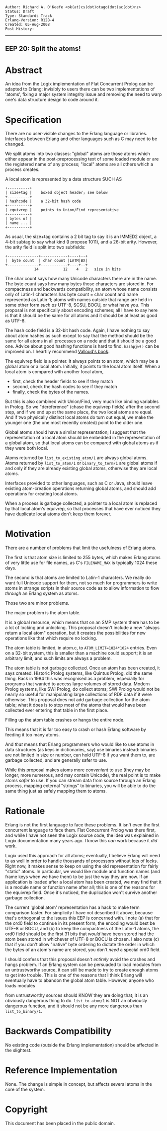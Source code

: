     Author: Richard A. O'Keefe <ok(at)cs(dot)otago(dot)ac(dot)nz>
    Status: Draft
    Type: Standards Track
    Erlang-Version: R12B-4
    Created: 05-Aug-2008
    Post-History:
****
EEP 20: Split the atoms!
----

Abstract
========

An idea from the Logix implementation of Flat Concurrent Prolog
can be adapted to Erlang:  invisibly to users there can be two
implementations of 'atoms', fixing a major system integrity
issue and removing the need to warp one's data structure design
to code around it.

Specification
=============

There are no user-visible changes to the Erlang language or
libraries.  Interfaces between Erlang and other languages such
as C may need to be changed.

We split atoms into two classes:  "global" atoms are those atoms
which either appear in the post-preprocessing text of some loaded
module or are the registered name of any process; "local" atoms
are all others which a process creates.

A local atom is represented by a data structure SUCH AS

    +----------+
    | size+tag |    boxed object header; see below
    +----------+
    | hashcode |    a 32-bit hash code
    +----------+
    | equivrep |    points to Union/Find representative
    +----------+
    | bytes of |
    | name ... |
    +----------+

As usual, the size+tag contains a 2 bit tag to say it is an
IMMED2 object, a 4-bit subtag to say what kind (I propose
1011), and a 26-bit arity.  However, the arity field is
split into two subfields:

    +--------------+------------+----+--+
    |  byte count  | char count |LATM|BX|
    +--------------+------------+----+--+
                 14           12    4   2   size in bits

The char count says how many Unicode characters there are in
the name.  The byte count says how many bytes those characters
are stored in.  For compactness and backwards compatibility,
an atom whose name consists only of Latin-1 characters has
byte count = char count and name represented as Latin-1; atoms
with names outside that range are held in some other form
_such as_ UTF-8, SCSU, BOCU, or what have you.  This proposal
is not specifically about encoding schemes; all I have to say
here is that it should be the same for all atoms and it should
be at least as good as UTF-8.

The hash code field is a 32-bit hash code.  Again, I have
nothing to say about atom hashes as such except to say that
the method should be the same for all atoms in all processes
on a node and that it should be a good one.  Advice about
good hashing functions is hard to find.  `hashpjw()` can be
improved on.  I heartily recommend [Valloud's book][1].

The equivrep field is a pointer.  It always points to an atom,
which may be a global atom or a local atom.  Initially, it points
to the local atom itself.  When a local atom is compared with
another local atom,

* first,   check the header fields to see if they match
* second,  check the hash codes to see if they match
* finally, check the bytes of the names.

But this is also combined with Union/Find, very much like
binding variables in Prolog.  So we "dereference" (chase the
equivrep fields) after the second step, and if we end up at
the same place, the two local atoms are equal.  And if two
physically distinct local atoms do turn out equal, we make
the younger one (the one most recently created) point to the
older one.

Global atoms should have a similar representation; I suggest that
the representation of a local atom should be embedded in the
representation of a global atom, so that local atoms can be
compared with global atoms as if they were both local.

Atoms returned by `list_to_existing_atom/1` are always global atoms.
Atoms returned by `list_to_atom/1` or `binary_to_term/1` are global
atoms if and only if they are already existing global atoms,
otherwise they are local atoms.

Interfaces provided to other languages, such as C or Java, should
leave existing atom-creation operations returning global atoms,
and should add operations for creating local atoms.

When a process is garbage collected, a pointer to a local atom is
replaced by that local atom's equivrep, so that processes that
have ever noticed they have duplicate local atoms don't keep them
forever.

Motivation
==========

There are a number of problems that limit the usefulness
of Erlang atoms.

The first is that atom size is limited to 255 bytes,
which makes Erlang atoms of very little use for file names,
as C's `FILENAME_MAX` is typically 1024 these days.

The second is that atoms are limited to Latin-1 characters.
We really do want full Unicode support for them, not so
much for programmers to write atoms in strange scripts in
their source code as to allow information to flow _through_
an Erlang system as atoms.

Those two are minor problems.

The major problem is the atom table.

It is a global resource, which means that on an SMP system
there has to be a lot of locking and unlocking.  This proposal
doesn't include a new "always return a local atom" operation,
but it creates the possibilities for new operations like that
which require no locking.

The atom table is limited, in atom.c, to `ATOM_LIMIT=1024*1024`
entries.  Even on a 32-bit system, this is smaller than a
machine could support; it is an arbitrary limit, and such limits
are always a problem.

The atom table is not garbage collected.  Once an atom has been
created, it says created.  Historic Prolog systems, like Quintus
Prolog, did the same thing.  Back in 1984 this was recognised as
a problem, especially for programs that wanted to access large
volumes of stored data.  Modern Prolog systems, like SWI Prolog,
do collect atoms; SWI Prolog would not be nearly so useful for
manipulating large collections of RDF data if it were otherwise.
This proposal does not add garbage collection for the atom table;
what it does is to stop most of the atoms that would have been
collected ever entering that table in the first place.

Filling up the atom table crashes or hangs the entire node.

This means that it is far too easy to crash or hash Erlang
software by feeding it too many atoms.

And _that_ means that Erlang programmers who would like to use
atoms in data structures (as keys in dictionaries, say) use
binaries instead: binaries are not limited in size or number,
can hold UTF-8 if you want them to, are garbage collected, and
are generally safer to use.

While this proposal makes atoms more _convenient_ to use (they
may be longer, more numerous, and may contain Unicode), the
real point is to make atoms _safer_ to use.  If you can
stream data from source through an Erlang process, mapping
external "strings" to binaries, you will be able to do the
same thing just as safely mapping them to atoms.

Rationale
=========

Erlang is not the first language to face these problems.
It isn't even the first concurrent language to face them.
Flat Concurrent Prolog was there first, and while I have
not seen the Logix source code, the idea was explained in
Logix documentation many years ago.  I know this _can_
work because it _did_ work.

Logix used this approach for all atoms; eventually, I
believe Erlang will need to as well in order to handle
thousands of processors without lots of locks.  Right now,
it makes sense to keep on using the old representation for
fairly "static" atoms.  In particular, we would like module
and function names (and frame keys when we have them) to be
just the way they are now.  If an application is loaded after a
local atom has been created, we may find that it is a module
name or function name after all; this is one of the reasons
for the equivrep field.  Once it's noticed, the duplication
won't survive another garbage collection.

The current 'global atom' representation has a hack to make
term comparison faster.  For simplicity I have not described
it above, because that's orthogonal to the issues this EEP is
concerned with.  I note (a) that for the ord0 field to
continue in its present form, the encoding would best be
UTF-8 or BOCU, and (b) to keep the compactness of the Latin-1
atoms, the ord0 field should be the first 31 bits that _would_
have been stored had the atom been stored in whichever of
UTF-8 or BOCU is chosen.  I also note (c) that if you don't
allow "native" byte ordering to dictate the order in which the
bytes of an atom's name are stored, you don't _need_ a special
ord0 field.

I should confess that this proposal doesn't _entirely_ avoid the
crashes and hangs problem.  If an Erlang system can be persuaded
to load modules from an untrustworthy source, it can still be
made to try to create enough atoms to get into trouble.  This is
one of the reasons that I think Erlang will eventually have to
abandon the global atom table.  However, anyone who loads modules

from untrustworthy sources should KNOW they are doing that; it is
an obviously dangerous thing to do.  `list_to_atom/1` is NOT an
obviously dangerous function, and it should not be any more
dangerous than `list_to_binary/1`.

Backwards Compatibility
=======================

No existing code (outside the Erlang implementation)
should be affected in the slightest.

Reference Implementation
========================

None.  The change is simple in concept, but affects several
atoms in the core of the system.

[1]: http://www.lulu.com/content/1455536
    "Hashing in Smalltalk: Theory and Practice, Andrés Valloud"

Copyright
=========

This document has been placed in the public domain.

[EmacsVar]: <> "Local Variables:"
[EmacsVar]: <> "mode: indented-text"
[EmacsVar]: <> "indent-tabs-mode: nil"
[EmacsVar]: <> "sentence-end-double-space: t"
[EmacsVar]: <> "fill-column: 70"
[EmacsVar]: <> "coding: utf-8"
[EmacsVar]: <> "End:"
